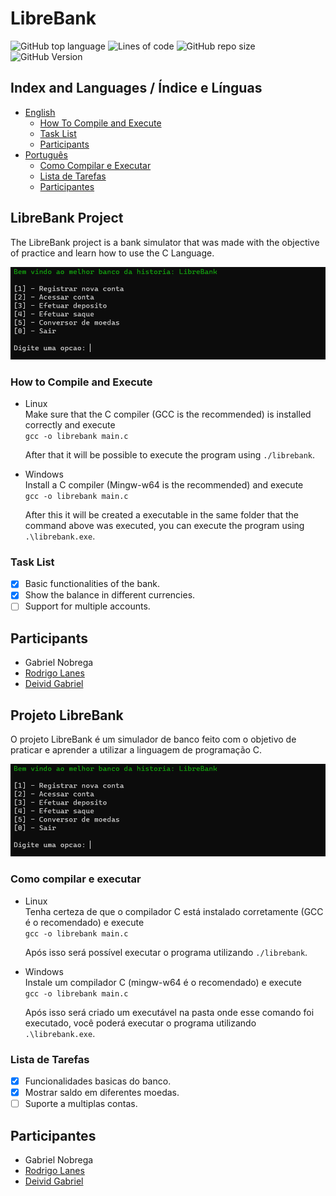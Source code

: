 # LibreBank

![GitHub top language](https://img.shields.io/github/languages/top/Fukubi/LibreBank)
![Lines of code](https://img.shields.io/tokei/lines/github/Fukubi/LibreBank)
![GitHub repo size](https://img.shields.io/github/repo-size/Fukubi/LibreBank)
![GitHub Version](https://img.shields.io/badge/Version-0.0.1-blue)

## Index and Languages / Índice e Línguas

* [English](##-LibreBank-Project)  
  * [How To Compile and Execute](###-How-to-Compile-and-Execute)
  * [Task List](###-Task-List)
  * [Participants](##-Participants)
* [Português](##-Projeto-LibreBank)
  * [Como Compilar e Executar](###-Como-compilar-e-executar)
  * [Lista de Tarefas](###-Lista-de-Tarefas)
  * [Participantes](##-Participantes)

## LibreBank Project

The LibreBank project is a bank simulator that was made with the objective of practice and learn how to use the C Language.

![Main Screen](https://raw.githubusercontent.com/Fukubi/LibreBank/main/DEMO/tela_principal.PNG)

### How to Compile and Execute

- Linux  
    Make sure that the C compiler (GCC is the recommended) is installed correctly and execute  
    ```gcc -o librebank main.c```  

    After that it will be possible to execute the program using ```./librebank```.

- Windows  
    Install a C compiler (Mingw-w64 is the recommended) and execute  
    ```gcc -o librebank main.c```

    After this it will be created a executable in the same folder that the command above was executed, you can execute the program using ```.\librebank.exe```.
### Task List

- [x] Basic functionalities of the bank.
- [x] Show the balance in different currencies.
- [ ] Support for multiple accounts.

## Participants

* Gabriel Nobrega
* [Rodrigo Lanes](https://github.com/rodrigolanesm)
* [Deivid Gabriel](https://github.com/Fukubi)

## Projeto LibreBank

O projeto LibreBank é um simulador de banco feito com o objetivo de praticar e aprender a utilizar a linguagem de programação C.

![Tela Inicial](https://raw.githubusercontent.com/Fukubi/LibreBank/main/DEMO/tela_principal.PNG)

### Como compilar e executar

- Linux  
    Tenha certeza de que o compilador C está instalado corretamente (GCC é o recomendado) e execute  
    ```gcc -o librebank main.c```  

    Após isso será possível executar o programa utilizando ```./librebank```.

- Windows  
    Instale um compilador C (mingw-w64 é o recomendado) e execute  
    ```gcc -o librebank main.c```

    Após isso será criado um executável na pasta onde esse comando foi executado, você poderá executar o programa utilizando ```.\librebank.exe```.
### Lista de Tarefas

- [x] Funcionalidades basicas do banco.
- [x] Mostrar saldo em diferentes moedas.
- [ ] Suporte a multiplas contas.

## Participantes

* Gabriel Nobrega
* [Rodrigo Lanes](https://github.com/rodrigolanesm)
* [Deivid Gabriel](https://github.com/Fukubi)

